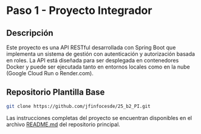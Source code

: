 # Paso 1 - Proyecto Integrador

## Descripción
Este proyecto es una API RESTful desarrollada con Spring Boot que implementa un sistema de gestión con autenticación y autorización basada en roles. La API está diseñada para ser desplegada en contenedores Docker y puede ser ejecutada tanto en entornos locales como en la nube (Google Cloud Run o Render.com).

## Repositorio Plantilla Base
```bash
git clone https://github.com/jfinfocesde/25_b2_PI.git
```

Las instrucciones completas del proyecto se encuentran disponibles en el archivo [README.md](../README.md) del repositorio principal. 






